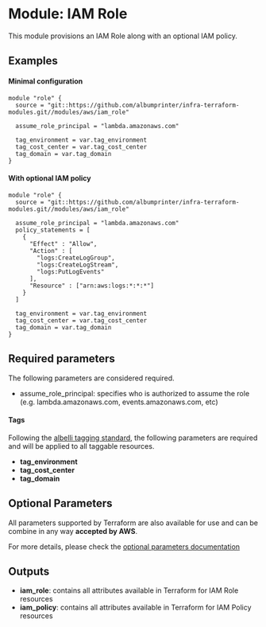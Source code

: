 # Module: IAM Role

This module provisions an IAM Role along with an optional IAM policy.

## Examples 

#### Minimal configuration
```
module "role" {
  source = "git::https://github.com/albumprinter/infra-terraform-modules.git//modules/aws/iam_role"

  assume_role_principal = "lambda.amazonaws.com"  
  
  tag_environment = var.tag_environment
  tag_cost_center = var.tag_cost_center
  tag_domain = var.tag_domain
}
```

#### With optional IAM policy
```
module "role" {
  source = "git::https://github.com/albumprinter/infra-terraform-modules.git//modules/aws/iam_role"

  assume_role_principal = "lambda.amazonaws.com"
  policy_statements = [
    {
      "Effect" : "Allow",
      "Action" : [
        "logs:CreateLogGroup",
        "logs:CreateLogStream",
        "logs:PutLogEvents"
      ],
      "Resource" : ["arn:aws:logs:*:*:*"]
    }
  ]
  
  tag_environment = var.tag_environment
  tag_cost_center = var.tag_cost_center
  tag_domain = var.tag_domain
}
```

## Required parameters

The following parameters are considered required.

* assume_role_principal: specifies who is authorized to assume the role (e.g. lambda.amazonaws.com, events.amazonaws.com, etc)

#### Tags
Following the [albelli tagging standard](https://wiki.albelli.net/wiki/Albelli_AWS_Tagging_standards), the following parameters are required and will be applied to all taggable resources.

* **tag_environment**
* **tag_cost_center**
* **tag_domain**

## Optional Parameters

All parameters supported by Terraform are also available for use and can be combine in any way **accepted by AWS**.

For more details, please check the [optional parameters documentation](docs/optional_parameters.md)

## Outputs

* **iam_role**: contains all attributes available in Terraform for IAM Role resources
* **iam_policy**: contains all attributes available in Terraform for IAM Policy resources
